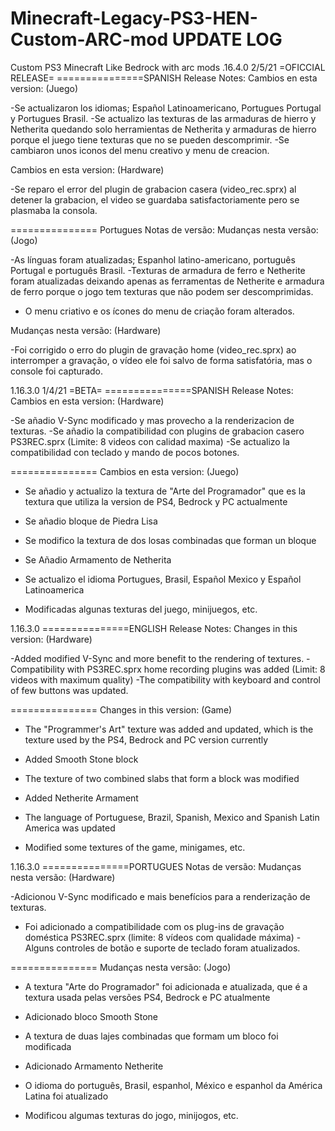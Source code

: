 # Minecraft-Legacy-PS3-HEN-Custom-ARC-mod UPDATE LOG
Custom PS3 Minecraft Like Bedrock with arc mods
.16.4.0 2/5/21 =OFICCIAL RELEASE=
===============SPANISH
Release Notes:
Cambios en esta version: (Juego)

-Se actualizaron los idiomas; Español Latinoamericano, Portugues Portugal y Portugues Brasil.
-Se actualizo las texturas de las armaduras de hierro y Netherita quedando solo herramientas de Netherita
y armaduras de hierro porque el juego tiene texturas que no se pueden descomprimir.
-Se cambiaron unos iconos del menu creativo y menu de creacion.

Cambios en esta version: (Hardware)

-Se reparo el error del plugin de grabacion casera (video_rec.sprx) al detener la grabacion, el video
se guardaba satisfactoriamente pero se plasmaba la consola.

=============== Portugues
Notas de versão:
Mudanças nesta versão: (Jogo)

-As línguas foram atualizadas; Espanhol latino-americano, português Portugal e português Brasil.
-Texturas de armadura de ferro e Netherite foram atualizadas deixando apenas as ferramentas de Netherite
e armadura de ferro porque o jogo tem texturas que não podem ser descomprimidas.
- O menu criativo e os ícones do menu de criação foram alterados.

Mudanças nesta versão: (Hardware)

-Foi corrigido o erro do plugin de gravação home (video_rec.sprx) ao interromper a gravação, o vídeo
ele foi salvo de forma satisfatória, mas o console foi capturado.


1.16.3.0 1/4/21 =BETA=
===============SPANISH
Release Notes:
Cambios en esta version: (Hardware)

-Se añadio V-Sync modificado y mas provecho a la renderizacion de texturas.
-Se añadio la compatibilidad con plugins de grabacion casero PS3REC.sprx (Limite: 8 videos con calidad maxima)
-Se actualizo la compatibilidad con teclado y mando de pocos botones.

===============
Cambios en esta version: (Juego)

- Se añadio y actualizo la textura de "Arte del Programador" que es la textura que utiliza la version de PS4, Bedrock y PC actualmente

- Se añadio bloque de Piedra Lisa

- Se modifico la textura de dos losas combinadas que forman un bloque

- Se Añadio Armamento de Netherita

- Se actualizo el idioma Portugues, Brasil, Español Mexico y Español Latinoamerica

- Modificadas algunas texturas del juego, minijuegos, etc.

1.16.3.0
===============ENGLISH
Release Notes:
Changes in this version: (Hardware)

-Added modified V-Sync and more benefit to the rendering of textures.
-Compatibility with PS3REC.sprx home recording plugins was added (Limit: 8 videos with maximum quality)
-The compatibility with keyboard and control of few buttons was updated.

===============
Changes in this version: (Game)

- The "Programmer's Art" texture was added and updated, which is the texture used by the PS4, Bedrock and PC version currently

- Added Smooth Stone block

- The texture of two combined slabs that form a block was modified

- Added Netherite Armament

- The language of Portuguese, Brazil, Spanish, Mexico and Spanish Latin America was updated

- Modified some textures of the game, minigames, etc.



1.16.3.0
===============PORTUGUES
Notas de versão:
Mudanças nesta versão: (Hardware)

-Adicionou V-Sync modificado e mais benefícios para a renderização de texturas.
- Foi adicionado a compatibilidade com os plug-ins de gravação doméstica PS3REC.sprx (limite: 8 vídeos com qualidade máxima)
-Alguns controles de botão e suporte de teclado foram atualizados.

===============
Mudanças nesta versão: (Jogo)

- A textura "Arte do Programador" foi adicionada e atualizada, que é a textura usada pelas versões PS4, Bedrock e PC atualmente

- Adicionado bloco Smooth Stone

- A textura de duas lajes combinadas que formam um bloco foi modificada

- Adicionado Armamento Netherite

- O idioma do português, Brasil, espanhol, México e espanhol da América Latina foi atualizado

- Modificou algumas texturas do jogo, minijogos, etc.
